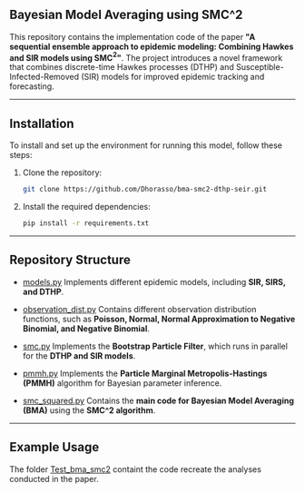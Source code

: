 ## Bayesian Model Averaging using SMC^2

This repository contains the implementation code of the paper **"A sequential ensemble approach to epidemic modeling: Combining Hawkes and SIR models using SMC$^2$"**.
The project introduces a novel framework that combines discrete-time Hawkes processes (DTHP) and Susceptible-Infected-Removed (SIR) models for improved epidemic tracking and forecasting.

---

## Installation
To install and set up the environment for running this model, follow these steps:

1. Clone the repository:
    ```bash
    git clone https://github.com/Dhorasso/bma-smc2-dthp-seir.git
    ```
2. Install the required dependencies:
    ```bash
    pip install -r requirements.txt
    ```
---
    
## Repository Structure

- [models.py](https://github.com/Dhorasso/bma-smc2-dthp-sir/blob/main/models.py) Implements different epidemic models, including **SIR, SIRS, and DTHP**.

- [observation_dist.py](https://github.com/Dhorasso/bma-smc2-dthp-sir/blob/main/observation_dist.py) Contains different observation distribution functions, such as **Poisson, Normal, Normal Approximation to Negative Binomial, and Negative Binomial**.

- [smc.py](https://github.com/Dhorasso/bma-smc2-dthp-sir/blob/main/smc.py) Implements the **Bootstrap Particle Filter**, which runs in parallel for the **DTHP and SIR models**.

- [pmmh.py](https://github.com/Dhorasso/bma-smc2-dthp-sir/blob/main/pmmh.py) Implements the **Particle Marginal Metropolis-Hastings (PMMH)** algorithm for Bayesian parameter inference.

- [smc_squared.py](https://github.com/Dhorasso/bma-smc2-dthp-sir/blob/main/smc_squared.py)  Contains the **main code for Bayesian Model Averaging (BMA)** using the **SMC^2 algorithm**.
 

---

## Example Usage

The folder [Test_bma_smc2](https://github.com/Dhorasso/bma-smc2-dthp-sir/blob/main/Test_bma_smc2) containt the code recreate the analyses conducted in the paper.
